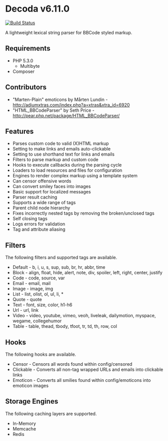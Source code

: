 # Decoda v6.11.0

[![Build Status](https://travis-ci.org/milesj/decoda.png?branch=master)](https://travis-ci.org/milesj/decoda)

A lightweight lexical string parser for BBCode styled markup.

## Requirements

- PHP 5.3.0
  - Multibyte
- Composer

## Contributors

- "Marten-Plain" emoticons by Mårten Lundin - http://adiumxtras.com/index.php?a=xtras&xtra_id=6920
- "HTML_BBCodeParser" by Seth Price - http://pear.php.net/package/HTML_BBCodeParser/

## Features

- Parses custom code to valid (X)HTML markup
- Setting to make links and emails auto-clickable
- Setting to use shorthand text for links and emails
- Filters to parse markup and custom code
- Hooks to execute callbacks during the parsing cycle
- Loaders to load resources and files for configuration
- Engines to render complex markup using a template system
- Can censor offensive words
- Can convert smiley faces into images
- Basic support for localized messages
- Parser result caching
- Supports a wide range of tags
- Parent child node hierarchy
- Fixes incorrectly nested tags by removing the broken/unclosed tags
- Self closing tags
- Logs errors for validation
- Tag and attribute aliasing

## Filters

The following filters and supported tags are available.

- Default - b, i, u, s, sup, sub, br, hr, abbr, time
- Block - align, float, hide, alert, note, div, spoiler, left, right, center, justify
- Code - code, source, var
- Email - email, mail
- Image - image, img
- List - list, olist, ol, ul, li, \*
- Quote - quote
- Text - font, size, color, h1-h6
- Url - url, link
- Video - video, youtube, vimeo, veoh, liveleak, dailymotion, myspace, wegame, collegehumor
- Table - table, thead, tbody, tfoot, tr, td, th, row, col

## Hooks

The following hooks are available.

- Censor - Censors all words found within config/censored
- Clickable - Converts all non-tag wrapped URLs and emails into clickable links
- Emoticon - Converts all smilies found within config/emoticons into emoticon images

## Storage Engines

The following caching layers are supported.

- In-Memory
- Memcache
- Redis
